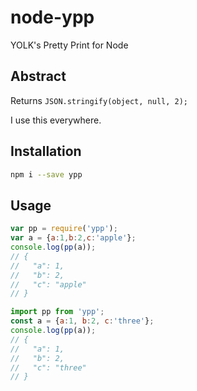 # node-ypp

YOLK's Pretty Print for Node

## Abstract

Returns `JSON.stringify(object, null, 2);`

I use this everywhere.

## Installation

```sh
npm i --save ypp
```

## Usage

```javascript
var pp = require('ypp');
var a = {a:1,b:2,c:'apple'};
console.log(pp(a));
// {
//   "a": 1,
//   "b": 2,
//   "c": "apple"
// }
```

```javascript
import pp from 'ypp';
const a = {a:1, b:2, c:'three'};
console.log(pp(a));
// {
//   "a": 1,
//   "b": 2,
//   "c": "three"
// }
```
